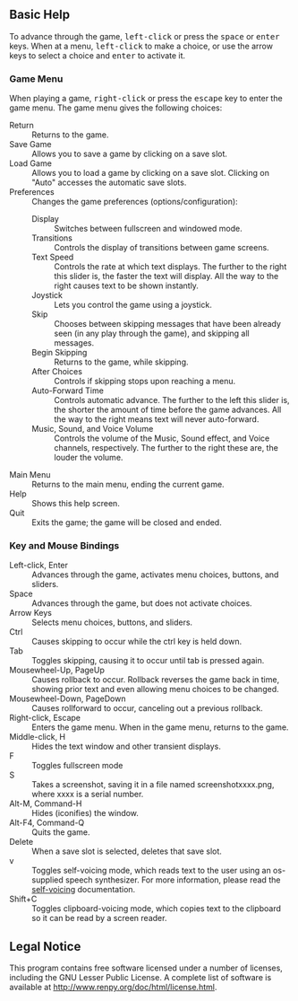
  <h2>Basic Help</h2>
  <p>
    To advance through the game, <tt>left-click</tt> or press the <tt>space</tt>
    or <tt>enter</tt> keys. When at a menu, <tt>left-click</tt> to make
    a choice, or use the arrow keys to select a choice and <tt>enter</tt>
    to activate it.
  </p>

  <h3>Game Menu</h3>
  <p>
    When playing a game, <tt>right-click</tt> or press the <tt>escape</tt>
    key to enter the game menu. The game menu gives the following
    choices:
  </p>
  <dl>
    <dt>Return</dt>
    <dd>Returns to the game.</dd>
    <dt>Save Game</dt>
    <dd>Allows you to save a game by clicking on a save slot.</dd>
    <dt>Load Game</dt>
    <dd>Allows you to load a game by clicking on a save slot.
      Clicking on "Auto" accesses the automatic save slots.</dd>
    <dt>Preferences</dt>
    <dd>
      Changes the game preferences (options/configuration):
      <dl>
        <dt>Display</dt>
        <dd>Switches between fullscreen and windowed mode.</dd>
        <dt>Transitions</dt>
        <dd>Controls the display of transitions between game
          screens.</dd>
        <dt>Text Speed</dt>
        <dd>Controls the rate at which text displays. The further
          to the right this slider is, the faster the text will display.
          All the way to the right causes text to be shown instantly.</dd>
        <dt>Joystick</dt>
        <dd>Lets you control the game using a joystick.</dd>
        <dt>Skip</dt>
        <dd>Chooses between skipping messages that have been
          already seen (in any play through the game), and skipping all
          messages.</dd>
        <dt>Begin Skipping</dt>
        <dd>Returns to the game, while skipping.</dd>
        <dt>After Choices</dt>
        <dd>Controls if skipping stops upon reaching a menu.</dd>
        <dt>Auto-Forward Time</dt>
        <dd>Controls automatic advance. The further to the left
          this slider is, the shorter the amount of time before the game
          advances. All the way to the right means text will never
          auto-forward.</dd>
        <dt>Music, Sound, and Voice Volume</dt>
        <dd>Controls the volume of the Music, Sound effect, and
          Voice channels, respectively. The further to the right these
          are, the louder the volume.</dd>
      </dl>
    </dd>
  </dl>
  <dl>
    <dt>Main Menu</dt>
    <dd>Returns to the main menu, ending the current game.</dd>
    <dt>Help</dt>
    <dd>Shows this help screen.</dd>
    <dt>Quit</dt>
    <dd>Exits the game; the game will be closed and ended.</dd>
  </dl>

  <h3>Key and Mouse Bindings</h3>
  <dl>
    <dt>Left-click, Enter</dt>
    <dd>Advances through the game, activates menu choices, buttons,
      and sliders.</dd>
    <dt>Space</dt>
    <dd>Advances through the game, but does not activate choices.</dd>
    <dt>Arrow Keys</dt>
    <dd>Selects menu choices, buttons, and sliders.</dd>
    <dt>Ctrl</dt>
    <dd>Causes skipping to occur while the ctrl key is held down.</dd>
    <dt>Tab</dt>
    <dd>Toggles skipping, causing it to occur until tab is pressed
      again.</dd>
    <dt>Mousewheel-Up, PageUp</dt>
    <dd>Causes rollback to occur. Rollback reverses the game back
      in time, showing prior text and even allowing menu choices to be
      changed.</dd>
    <dt>Mousewheel-Down, PageDown</dt>
    <dd>Causes rollforward to occur, canceling out a previous
      rollback.</dd>
    <dt>Right-click, Escape</dt>
    <dd>Enters the game menu. When in the game menu, returns to the
      game.</dd>
    <dt>Middle-click, H</dt>
    <dd>Hides the text window and other transient displays.</dd>
    <dt>F</dt>
    <dd>Toggles fullscreen mode</dd>
    <dt>S</dt>
    <dd>Takes a screenshot, saving it in a file named
      screenshotxxxx.png, where xxxx is a serial number.</dd>
    <dt>Alt-M, Command-H</dt>
    <dd>Hides (iconifies) the window.</dd>
    <dt>Alt-F4, Command-Q</dt>
    <dd>Quits the game.</dd>
    <dt>Delete</dt>
    <dd>When a save slot is selected, deletes that save slot.</dd>
    <dt>v</dt>
    <dd>
      Toggles self-voicing mode, which reads text to the user using an
      os-supplied speech synthesizer. For more information, please read
      the <a href="http://www.renpy.org/doc/html/self_voicing.html">self-voicing</a>
      documentation.
    </dd>
    <dt>Shift+C</dt>
    <dd>Toggles clipboard-voicing mode, which copies text to the
      clipboard so it can be read by a screen reader.</dd>
  </dl>

  <h2>Legal Notice</h2>
  <p>
    This program contains free software licensed under a number of
    licenses, including the GNU Lesser Public License. A complete list
    of software is available at <a
      href="http://www.renpy.org/doc/html/license.html"
    >http://www.renpy.org/doc/html/license.html</a>.
</body>
</html>
